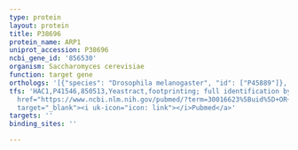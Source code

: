 ```yaml
---
type: protein
layout: protein
title: P38696
protein_name: ARP1
uniprot_accession: P38696
ncbi_gene_id: '856530'
organism: Saccharomyces cerevisiae
function: target gene
orthologs: '[{"species": "Drosophila melanogaster", "id": ["P45889"]}, {"species": "Caenorhabditis elegans", "id": ["Q9NA98"]}, {"species": "Homo sapiens", "id": ["<a href=\"/protein/p61163\">P61163</a>", "<a href=\"/protein/p42025\">P42025</a>"]}, {"species": "Mus musculus", "id": ["P61164", "Q8R5C5"]}, {"species": "Rattus norvegicus", "id": ["P85515", "B2RYJ7"]}]'
tfs: 'HAC1,P41546,850513,Yeastract,footprinting; full identification by RNA sequencing,&ensp;<a
  href="https://www.ncbi.nlm.nih.gov/pubmed/?term=30016623%5Buid%5D+OR+24170807%5Buid%5D"
  target="_blank"><i uk-icon="icon: link"></i>Pubmed</a>'
targets: ''
binding_sites: ''

---
```


